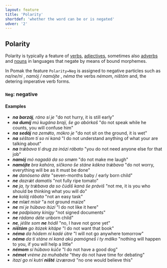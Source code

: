 ```yaml
---
layout: feature
title: 'Polarity'
shortdef: 'whether the word can be or is negated'
udver: '2'
---
```


## Polarity

Polarity is typically a feature of [verbs](../../u/pos/VERB), [adjectives](../../u/pos/ADJ), sometimes also [adverbs](../../u/pos/ADV) and [nouns](../../u/pos/NOUN) in languages that negate by means of bound morphemes. 

Ιn Pomak the feature `Polarity=Neg` is assigned to negative particles such as   _na/ne/ni_ , _namój / namójte_ , _néma_ 
the verbs _némom_, _ništóm_ 
and, the detering imperative verb forms. 

<!--### <a name="Pos">`Pos`</a>: positive, affirmative

Προς το παρόν η Πομακική δεν κάνει χρήση της τιμής `Pos`.-->

### <a name="Neg">`Neg`</a>: negative

#### Examples

* _<b>na</b> <b>barzáj</b>, ráno sí je_ "do not hurry, it is still early" 
* _<b>na</b> <b>dumíj</b> mú kugána brají, še go abórkaš_ "do not speak while he counts, you will confuse him" 
* _<b>na</b> <b>sedáj</b> na zemǿto, mókro je_ "do not sit on the ground, it is wet" 
* _<b>na</b> séštom tí so ní kaná_ "I do not understand anything of what your are talking about" 
* _<b>na</b> trǽbava tí drug za inózi rábato_ "you do not need anyone else for that job" 
* _<b>namój</b> mó nagadá da so smøm_ "do not make me laugh"
* _<b>namójte</b> bra kahóra, síčkono še stáne kákna trǽbava_ "do not worry, everything will be as it must be done" 
* _<b>ne</b> danóseno déte_ "seven-months baby / early born child"  
* _<b>ne</b> dazrǽt damatís_ "not fully ripe tomato" 
* _<b>ne</b> ja, ty trǽbava da so čúdiš kaná še práviš_ "not me, it is you who should be thinking what you will do" 
* _<b>ne</b> koláj rábata_ "not an easy task" 
* _<b>ne</b> mlæt misír_ "a not ground maize" 
* _<b>ne</b> mí je húbavo itúzi_ "I do not like it here" 
* _<b>ne</b> padpísany kinígy_ "not signed documents"
* _<b>ne</b> rádano déte_ unborn child"  
* _<b>ne</b>, jéšte som <b>ne</b> hódil_ "no, I have not gone yet"
* _<b>ništóm</b> go itózek kitápe_ "I do not want that book" 
* _<b>néma</b> da hódem ní kadé útre_ "I will not go anywhere tomorrow" 
* _<b>néma</b> da tí stáne ní kaná akú pamógneš i ty málko_ "nothing will happen to you, if you will help a little"  
* _<b>némom</b> sí húbavo kúče_ "I do not have a good dog" 
* _<b>némot</b> vréme za muhabéte_ "they do not have time for debating" 
* _itazí go ní kutrí <b>ništé</b> izværavá_ "no one would believe this" 

<!-- Interlanguage links updated Po 11. listopadu 2024, 20:09:59 CET -->
